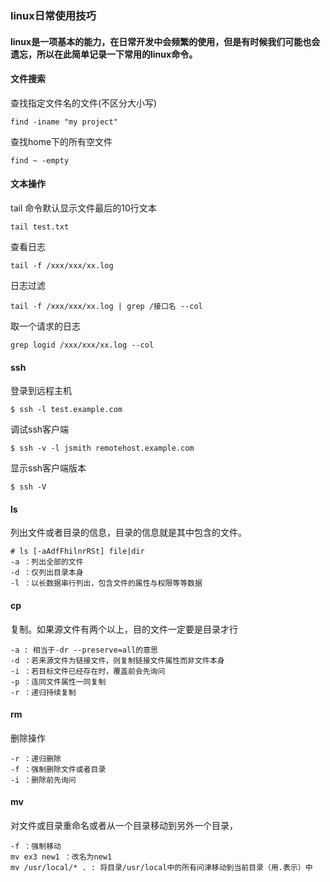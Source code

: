 ### linux日常使用技巧
#### linux是一项基本的能力，在日常开发中会频繁的使用，但是有时候我们可能也会遗忘，所以在此简单记录一下常用的linux命令。

#### 文件搜索
查找指定文件名的文件(不区分大小写)
```
find -iname "my project"
```
查找home下的所有空文件
```
find ~ -empty
```
#### 文本操作
tail 命令默认显示文件最后的10行文本
```
tail test.txt
```
查看日志
```
tail -f /xxx/xxx/xx.log
```
日志过滤
```
tail -f /xxx/xxx/xx.log | grep /接口名 --col
```
取一个请求的日志
```
grep logid /xxx/xxx/xx.log --col
```
#### ssh
登录到远程主机
```
$ ssh -l test.example.com
```
调试ssh客户端
```
$ ssh -v -l jsmith remotehost.example.com
```
显示ssh客户端版本
```
$ ssh -V
```
#### ls

列出文件或者目录的信息，目录的信息就是其中包含的文件。

```
# ls [-aAdfFhilnrRSt] file|dir
-a ：列出全部的文件
-d ：仅列出目录本身
-l ：以长数据串行列出，包含文件的属性与权限等等数据
```

#### cp

复制。如果源文件有两个以上，目的文件一定要是目录才行

```
-a : 相当于-dr --preserve=all的意思
-d ：若来源文件为链接文件，则复制链接文件属性而非文件本身
-i ：若目标文件已经存在时，覆盖前会先询问
-p ：连同文件属性一同复制
-r ：递归持续复制
```

#### rm

删除操作

```
-r ：递归删除
-f ：强制删除文件或者目录
-i ：删除前先询问
```

#### mv

对文件或目录重命名或者从一个目录移动到另外一个目录，

```
-f ：强制移动
mv ex3 new1 ：改名为new1
mv /usr/local/* . : 将目录/usr/local中的所有问津移动到当前目录（用.表示）中
```

